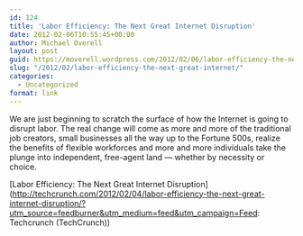 ```yaml
---
id: 124
title: 'Labor Efficiency: The Next Great Internet Disruption'
date: 2012-02-06T10:55:45+00:00
author: Michael Overell
layout: post
guid: https://moverell.wordpress.com/2012/02/06/labor-efficiency-the-next-great-internet
slug: "/2012/02/labor-efficiency-the-next-great-internet/"
categories:
  - Uncategorized
format: link
---
```

We are just beginning to scratch the surface of how the Internet is going to disrupt labor. The real change will come as more and more of the traditional job creators, small businesses all the way up to the Fortune 500s, realize the benefits of flexible workforces and more and more individuals take the plunge into independent, free-agent land — whether by necessity or choice.

[Labor Efficiency: The Next Great Internet Disruption](http://techcrunch.com/2012/02/04/labor-efficiency-the-next-great-internet-disruption/?utm_source=feedburner&utm_medium=feed&utm_campaign=Feed: Techcrunch (TechCrunch))
